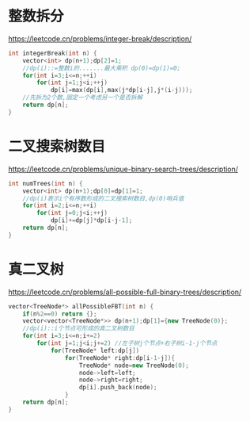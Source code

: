 # 整数拆分

https://leetcode.cn/problems/integer-break/description/

```c++
int integerBreak(int n) {
    vector<int> dp(n+1);dp[2]=1;
    //dp(i)::=整数i的.......最大乘积 dp(0)=dp(1)=0;
    for(int i=3;i<=n;++i)
        for(int j=1;j<i;++j)
            dp[i]=max(dp[i],max(j*dp[i-j],j*(i-j)));
    //先拆为2个数,固定一个考虑另一个是否拆解
    return dp[n];
}
```

# 二叉搜索树数目

https://leetcode.cn/problems/unique-binary-search-trees/description/

```c++
int numTrees(int n) {
    vector<int> dp(n+1);dp[0]=dp[1]=1;
    //dp(i)表示i个有序数形成的二叉搜索树数目,dp(0)哨兵值
    for(int i=2;i<=n;++i)
        for(int j=0;j<i;++j)
            dp[i]+=dp[j]*dp[i-j-1];
    return dp[n];
}
```

# 真二叉树

https://leetcode.cn/problems/all-possible-full-binary-trees/description/

```c++
vector<TreeNode*> allPossibleFBT(int n) {
    if(n%2==0) return {};
    vector<vector<TreeNode*>> dp(n+1);dp[1]={new TreeNode(0)};
    //dp(i)::i个节点可形成的真二叉树数目
    for(int i=3;i<=n;i+=2)
        for(int j=1;j<i;j+=2) //左子树j个节点+右子树i-1-j个节点
            for(TreeNode* left:dp[j])
                for(TreeNode* right:dp[i-1-j]){
                    TreeNode* node=new TreeNode(0);
                    node->left=left;
                    node->right=right;
                    dp[i].push_back(node);
                }
    return dp[n];
}
```

